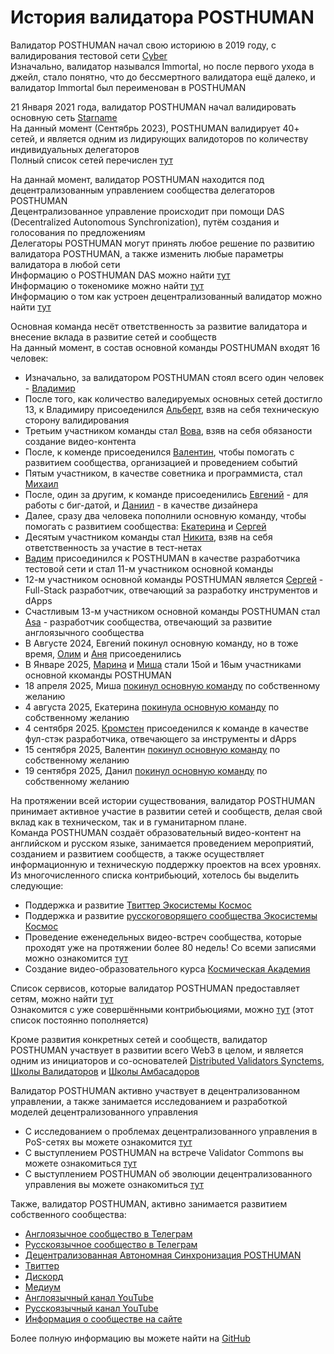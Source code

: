 # История валидатора POSTHUMAN

Валидатор POSTHUMAN начал свою историюю в 2019 году, с валидирования тестовой сети [Cyber](https://cyb.ai/) <br />
Изначально, валидатор назывался Immortal, но после первого ухода в джейл, стало понятно, что до бессмертного валидатора ещё далеко, и валидатор Immortal был переименован в POSTHUMAN <br />

21 Января 2021 года, валидатор POSTHUMAN начал валидировать основную сеть [Starname](https://www.mintscan.io/starname/transactions/1749AB38438428ED84346EFBF488DCB15C1729CAC6B8072EAB4486B36D1D6C9C) <br />
На данный момент (Сентябрь 2023), POSTHUMAN валидирует 40+ сетей, и является одним из лидирующих валидоторов по количеству индивидуальных делегаторов <br />
Полный список сетей перечислен [тут](https://github.com/Validator-POSTHUMAN/About-POSTHUMAN) <br />

На даннай момент, валидатор POSTHUMAN находится под децентрализованным управлением сообщества делегаторов POSTHUMAN <br />
Децентрализованное управление происходит при помощи DAS (Decentralized Autonomous Synchronization), путём создания и голосования по предложениям <br />
Делегаторы POSTHUMAN могут принять любое решение по развитию валидатора POSTHUMAN, а также изменить любые параметры валидатора в любой сети <br />
Информацию о POSTHUMAN DAS можно найти [тут](https://medium.com/@antropocosmist/posthuman-das-is-created-578253c8e226) <br />
Информацию о токеномике можно найти [тут](https://medium.com/@antropocosmist/phmn-tokenomics-f3b7116331e6) <br />
Информацию о том как устроен децентрализованный валидатор можно найти [тут](https://medium.com/@antropocosmist/presentation-of-the-decentralized-validator-1d7062210c90) <br />

Основная команда несёт ответственность за развитие валидатора и внесение вклада в развитие сетей и сообществ <br />
На данный момент, в состав основной команды POSTHUMAN входят 16 человек: <br />
- Изначально, за валидатором POSTHUMAN стоял всего один человек - [Владимир](https://github.com/Antropocosmist) <br />
- После того, как количество валедируемых основных сетей достигло 13, к Владимиру присоеденился [Альберт](https://github.com/albertandrejev), взяв на себя техническую сторону валидирования <br />
- Третьим участником команды стал [Вова](https://twitter.com/vova_synthetic), взяв на себя обязаности создание видео-контента <br />
- После, к коменде присоеденился [Валентин](https://github.com/Medniyy), чтобы помогать с развитием сообщества, организацией и проведением событий <br />
- Пятым участником, в качестве советника и программиста, стал [Михаил](https://github.com/krogla) <br />
- После, один за другим, к команде присоеденились [Евгений](https://github.com/evgen3000) - для работы с биг-датой, и [Даниил](https://github.com/saloonn) - в качестве дизайнера <br />
- Далее, сразу два человека пополнили основную команду, чтобы помогать с развитием сообщества: [Екатерина](https://twitter.com/LooMay1913) и [Сергей](https://twitter.com/s__orion) <br />
- Десятым участником команды стал [Никита](https://github.com/web3validator/web34ever-identity/blob/main/web34ever-self-identity.md), взяв на себя ответственность за участие в тест-нетах <br />
- [Вадим](https://github.com/Vgk88) присоединился к POSTHUMAN в качестве разработчика тестовой сети и стал 11-м участником основной команды <br />
- 12-м участником основной команды POSTHUMAN является [Сергей](https://github.com/stribulsergey) - Full-Stack разработчик, отвечающий за разработку инструментов и dApps <br />
- Счастливым 13-м участником основной команды POSTHUMAN стал [Asa](https://twitter.com/AsankaKasum) - разработчик сообщества, отвечающий за развитие англоязычного сообщества <br />
- В Августе 2024, Евгений покинул основную команду, но в тоже время, [Олим](https://github.com/olimdzhon) и [Аня](https://github.com/mobius080) присоеденились
- В Январе 2025, [Марина](https://github.com/gingertigra) и [Миша](https://github.com/mr-vseznaika) стали 15ой и 16ым участниками основной ккоманды POSTHUMAN
- 18 апреля 2025, Миша [покинул основную команду](https://daodao.zone/dao/juno1mptmak8ecmzwghtd4mep82jdkmdt0n6d8ggcd5hjmrfxasjc0epstkvwha/proposals/A18) по собственному желанию
- 4 августа 2025, Екатерина [покинула основную команду](https://daodao.zone/dao/juno1mptmak8ecmzwghtd4mep82jdkmdt0n6d8ggcd5hjmrfxasjc0epstkvwha/proposals/A20) по собственному желанию
- 4 сентября 2025. [Кромстен](https://github.com/kromsten) присоеденился к команде в качестве фул-стэк разработчика, отвечающего за инструменты и dApps
- 15 сентября 2025, Валентин [покинул основную команду](https://daodao.zone/dao/juno1mptmak8ecmzwghtd4mep82jdkmdt0n6d8ggcd5hjmrfxasjc0epstkvwha/proposals/A23) по собственному желанию
- 19 сентября 2025, Данил [покинул основную команду](https://daodao.zone/dao/juno1mptmak8ecmzwghtd4mep82jdkmdt0n6d8ggcd5hjmrfxasjc0epstkvwha/proposals/A24) по собственному желанию

На протяжении всей истории существования, валидатор POSTHUMAN принимает активное участие в развитии сетей и сообществ, делая свой вклад как в техническом, так и в гуманитарном плане. <br />
Команда POSTHUMAN создаёт образовательный видео-контент на английском и русском языке, занимается проведением мероприятий, созданием и развитием сообществ, а также осуществляет информационную и техническую поддержку проектов на всех уровнях. Из многочисленного списка контрибьюций, хотелось бы выделить следующие: <br />
- Поддержка и развитие [Твиттер Экосистемы Космос](https://twitter.com/CosmosEcosystem)
- Поддержка и развитие [русскоговорящего сообщества Экосистемы Космос](https://t.me/CosmosEcosystem_ru)
- Проведение еженедельных видео-встреч сообщества, которые проходят уже на протяжении более 80 недель! Со всеми записями можно ознакомится [тут](https://youtube.com/playlist?list=PLgQFzABJoJYx-lwnvZwKjDqsDxiccjP-G&si=mYej3AHwTx6460dt)
- Создание видео-образовательного курса [Космическая Академия](https://youtube.com/playlist?list=PLgQFzABJoJYwqcsFHZx0icgcYOZRgao3d&si=Y3fHWvpW8rokK5cq) <br />

Список сервисов, которые валидатор POSTHUMAN предоставляет сетям, можно найти [тут](https://posthuman.digital/contributions) <br />
Ознакомится с уже совершёнными контрибьюциями, можно [тут](https://github.com/Validator-POSTHUMAN/contributions) (этот список постоянно пополняется) <br />

Кроме развития конкретных сетей и сообществ, валидатор POSTHUMAN участвует в развитии всего Web3 в целом, и является одним из инициаторов и со-основателей [Distributed Validators Synctems](https://github.com/Distributed-Validators-Synctems/Self-Identity), [Школы Валидаторов](https://github.com/Distributed-Validators-Synctems/Validator-School) и [Школы Амбасадоров](https://ambassadors.school/)  <br />

Валидатор POSTHUMAN активно участвует в децентрализованном управлении, а также занимается исследованием и разработкой моделей децентрализованного управления <br />
- С исследованием о проблемах децентрализованного управления в PoS-сетях вы можете  ознакомится [тут](https://github.com/Antropocosmist/research) <br />
- С выступлением POSTHUMAN на встрече Validator Commons вы можете ознакомиться [тут](https://youtu.be/YFO_sVo7F64?si=KtRVtxFK7fMxQ3EC) <br />
- С выступлением POSTHUMAN об эволюции децентрализованного управления вы можете ознакомиться [тут](https://youtu.be/delHKrRYZJA?si=vbCD0rpaHBHUI5G-) <br />

Также, валидатор POSTHUMAN, активно занимается развитием собственного сообщества: <br />
- [Англоязычное сообщество в Телеграм](https://t.me/posthumanchat)
- [Русскоязычное сообщество в Телеграм](https://t.me/Crypto_Base_Chat)
- [Децентрализованная Автономная Синхронизация POSTHUMAN](https://daodao.zone/dao/juno1h5ex5dn62arjwvwkh88r475dap8qppmmec4sgxzmtdn5tnmke3lqwpplgg/home)
- [Твиттер](https://twitter.com/POSTHUMAN_DVS)
- [Дискорд](https://discord.gg/zZJXWnzKnP)
- [Медиум](https://medium.com/@antropocosmist)
- [Англоязычный канал YouTube](https://www.youtube.com/@POSTHUMANDVS)
- [Русскоязычный канал YouTube](https://www.youtube.com/@CRYPTOBASED)
- [Информация о сообществе на сайте](https://posthuman.digital/community)

Более полную информацию вы можете найти на [GitHub](https://github.com/Validator-POSTHUMAN)
